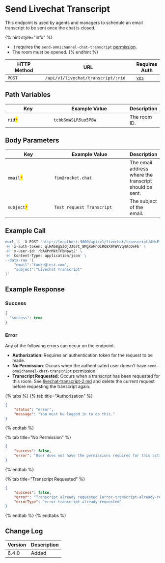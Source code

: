 # Send Livechat Transcript

This endpoint is used by agents and managers to schedule an email transcript to be sent once the chat is closed.&#x20;

{% hint style="info" %}
* It requires the `send-omnichannel-chat-transcript` [permission](https://docs.rocket.chat/use-rocket.chat/workspace-administration/permissions).
* The room must be opened.
{% endhint %}

<table><thead><tr><th width="163">HTTP Method</th><th width="305">URL</th><th>Requires Auth</th></tr></thead><tbody><tr><td><code>POST</code></td><td><code>/api/v1/livechat/transcript/:rid</code></td><td><a href="../../../authentication-endpoints/"><code>yes</code></a></td></tr></tbody></table>

## Path Variables

<table><thead><tr><th width="162">Key</th><th width="258">Example Value</th><th>Description</th></tr></thead><tbody><tr><td><code>rid</code><mark style="color:red;"><code>*</code></mark></td><td><code>tcbbSmWSLR5uo5PBW</code></td><td>The room ID.</td></tr></tbody></table>

## Body Parameters

<table><thead><tr><th width="162">Key</th><th width="270">Example Value</th><th>Description</th></tr></thead><tbody><tr><td><code>email</code><mark style="color:red;"><code>*</code></mark></td><td><code>fim@rocket.chat</code></td><td>The email address where the transcript should be sent.</td></tr><tr><td><code>subject</code><mark style="color:red;"><code>*</code></mark></td><td><code>Test request Transcript</code></td><td>The subject of the email.</td></tr></tbody></table>

## Example Call

```powershell
curl -L -X POST 'http://localhost:3000/api/v1/livechat/transcript/AHsFiNLYWQK35jgtS" \
-H 'x-auth-token: qlHA60g5JQjJJG7C_8MgXoFnOiRQ8X9TWVVq4AcQeFb' \
-H 'x-user-id: rbAXPnMktTFbNpwtJ' \
-H 'Content-Type: application/json' \
--data-raw '{
    "email":"funke@test.com",
    "subject":"Livechat Transcript"
}'
```

## Example Response

### Success

```javascript
{
  "success": true
}
```

### Error

Any of the following errors can occur on the endpoint.

* **Authorization**: Requires an authentication token for the request to be made.
* **No Permission**: Occurs when the authenticated user doesn't have `send-omnichannel-chat-transcript` [permission](https://docs.rocket.chat/use-rocket.chat/workspace-administration/permissions).
* **Transcript Requested:** Occurs when a transcript has been requested for this room. See [livechat-transcript-2.md](livechat-transcript-2.md "mention") and delete the current request before requesting the transcript again.

{% tabs %}
{% tab title="Authorization" %}
```json
{
    "status": "error",
    "message": "You must be logged in to do this."
}
```
{% endtab %}

{% tab title="No Permission" %}
```json
{
    "success": false,
    "error": "User does not have the permissions required for this action [error-unauthorized]"
}
```
{% endtab %}

{% tab title="Transcript Requested" %}
```json
{
    "success": false,
    "error": "Transcript already requested [error-transcript-already-requested]",
    "errorType": "error-transcript-already-requested"
}
```
{% endtab %}
{% endtabs %}

## Change Log

| Version | Description |
| ------- | ----------- |
| 6.4.0   | Added       |
